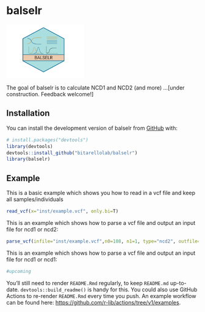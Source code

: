 
<!-- README.md is generated from README.Rmd. Please edit that file -->

# balselr

<!-- badges: start -->

<img src="images/balselr2.png" style="width:40.0%;height:40.0%" />
<!-- badges: end -->

The goal of balselr is to calculate NCD1 and NCD2 (and more) …\[under
construction. Feedback welcome!\]

## Installation

You can install the development version of balselr from
[GitHub](https://github.com/) with:

``` r
# install.packages("devtools")
library(devtools)
devtools::install_github("bitarellolab/balselr")
library(balselr)
```

## Example

This is a basic example which shows you how to read in a vcf file and
keep all samples/individuals

``` r
read_vcf(x="inst/example.vcf", only.bi=T)
```

This is an example which shows how to parse a vcf file and output an
input file for ncd1 or ncd2:

``` r
parse_vcf(infile="inst/example.vcf",n0=108, n1=1, type="ncd2", outfile="example_parse_ncd2.out")
```

This is an example which shows how to parse a vcf file and output an
input file for ncd1 or ncd1:

``` r
#upcoming
```

You’ll still need to render `README.Rmd` regularly, to keep `README.md`
up-to-date. `devtools::build_readme()` is handy for this. You could also
use GitHub Actions to re-render `README.Rmd` every time you push. An
example workflow can be found here:
<https://github.com/r-lib/actions/tree/v1/examples>.
